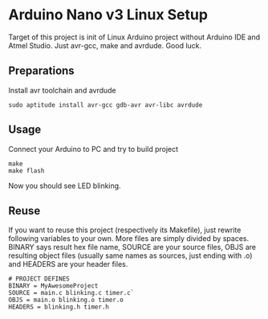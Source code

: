 # Arduino Nano v3 Linux Setup
Target of this project is init of Linux Arduino project without Arduino IDE and Atmel Studio. Just avr-gcc, make and avrdude. Good luck.

## Preparations
Install avr toolchain and avrdude

    sudo aptitude install avr-gcc gdb-avr avr-libc avrdude

## Usage
Connect your Arduino to PC and try to build project
    
    make
    make flash

Now you should see LED blinking.

## Reuse
If you want to reuse this project (respectively its Makefile), just rewrite following variables to your own. More files are simply divided by spaces. BINARY says result hex file name, SOURCE are your source files, OBJS are resulting object files (usually same names as sources, just ending with .o) and HEADERS are your header files.
    
    # PROJECT DEFINES
    BINARY = MyAwesomeProject
    SOURCE = main.c blinking.c timer.c`
    OBJS = main.o blinking.o timer.o
    HEADERS = blinking.h timer.h